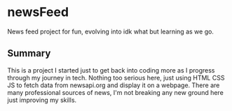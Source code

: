 # newsFeed
News feed project for fun, evolving into idk what but learning as we go.

## Summary
This is a project I started just to get back into coding more as I progress through my journey in tech. Nothing too serious here, just using HTML CSS JS to fetch data from newsapi.org and display it on a webpage. There are many professional sources of news, I'm not breaking any new ground here just improving my skills.
